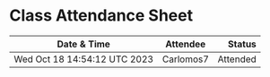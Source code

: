 # Class Attendance Sheet

| Date & Time            | Attendee           | Status  |
|------------------------|:------------------:|--------:|
| Wed Oct 18 14:54:12 UTC 2023    | Carlomos7           | Attended |

